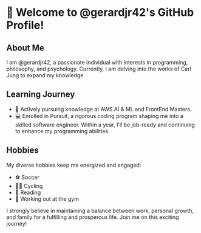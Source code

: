 # 👋 Welcome to @gerardjr42's GitHub Profile!

## About Me
I am @gerardjr42, a passionate individual with interests in programming, philosophy, and psychology. Currently, I am delving into the works of Carl Jung to expand my knowledge.

## Learning Journey
-  🌱 Actively pursuing knowledge at AWS AI & ML and FrontEnd Masters.
-  💻 Enrolled in Pursuit, a rigorous coding program shaping me into a skilled software engineer. Within a year, I'll be job-ready and continuing to enhance my programming abilities.

## Hobbies
My diverse hobbies keep me energized and engaged:
-  ⚽ Soccer
-  🚴‍♂️ Cycling
-  📖 Reading
-  💪 Working out at the gym

I strongly believe in maintaining a balance between work, personal growth, and family for a fulfilling and prosperous life. Join me on this exciting journey!
